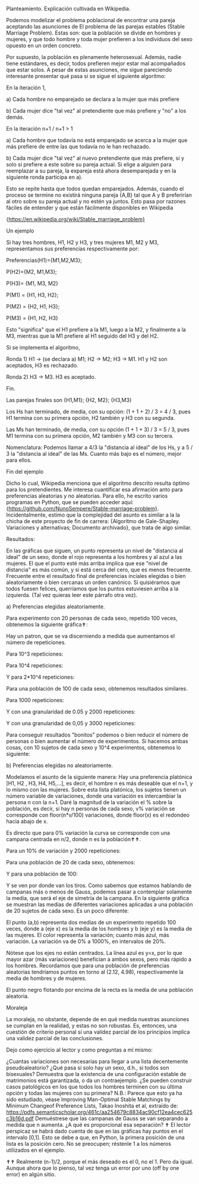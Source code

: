Planteamiento. Explicación cultivada en Wikipedia.



Podemos modelizar el problema poblacional de encontrar una pareja aceptando las asunciones de El problema de las parejas estables (Stable Marriage Problem). Estas son: que la población se divide en hombres y mujeres, y que todo hombre y toda mujer prefieren a los individuos del sexo opuesto en un orden concreto.



Por supuesto, la población es plenamente heterosexual. Además, nadie tiene estándares, es decir, todos prefieren mejor estar mal acompañados que estar solos. A pesar de estas asunciones, me sigue pareciendo interesante presentar qué pasa si se sigue el siguiente algoritmo:



En la iteración 1, 

a) Cada hombre no emparejado se declara a la mujer que más prefiere

b) Cada mujer dice "tal vez" al pretendiente que más prefiere y "no" a los demás.



En la iteración n+1 / n+1 > 1

a) Cada hombre que todavía no está emparejado se acerca a la mujer que más prefiere de entre las que todavía no le han rechazado.

b) Cada mujer dice "tal vez" al nuevo pretendiente que más prefiere, si y solo si prefiere a este sobre su pareja actual. Si elige a alguien para reemplazar a su pareja, la expareja está ahora desemparejada y en la siguiente ronda participa en a).



Esto se repite hasta que todos quedan emparejados. Además, cuando el proceso se termine no existirá ninguna pareja {A,B} tal que A y B preferirían al otro sobre su pareja actual y no estén ya juntos. Esto pasa por razones fáciles de entender y que están fácilmente disponibles en Wikipedia

{https://en.wikipedia.org/wiki/Stable_marriage_problem}



Un ejemplo



Si hay tres hombres, H1, H2 y H3, y tres mujeres M1, M2 y M3, representamos sus preferencias respectivamente por:

Preferencias(H1)={M1,M2,M3};

P(H2)={M2, M1,M3};

P(H3)= {M1, M3, M2} 

P(M1) = {H1, H3, H2};

P(M2) = {H2, H1, H3};

P(M3) = {H1, H2, H3}

Esto "significa" que el H1 prefiere a la M1, luego a la M2, y finalmente a la M3, mientras que la M1 prefiere al H1 seguido del H3 y del H2.



Si se implementa el algoritmo,

Ronda 1) H1 -> (se declara a) M1; H2 -> M2; H3 -> M1. H1 y H2 son aceptados, H3 es rechazado.

Ronda 2) H3 -> M3. H3 es aceptado.

Fin.



Las parejas finales son {H1,M1}; {H2, M2}; {H3,M3}



Los Hs han terminado, de media, con su opción: (1 +  1 + 2) / 3 = 4 / 3, pues H1 termina con su primera opción, H2 también y H3 con su segunda.

Las Ms han terminado, de media, con su opción (1 + 1 + 3) / 3  = 5 / 3, pues M1 termina con su primera opción, M2 también y M3 con su tercera.



Nomenclatura: Podemos llamar a 4/3 la "distancia al ideal" de los Hs, y a 5 / 3 la "distancia al ideal" de las Ms. Cuanto más bajo es el número, mejor para ellos.



Fin del ejemplo



Dicho lo cual, Wikipedia menciona que el algoritmo descrito resulta óptimo para los pretendientes. Me interesa cuantificar esa afirmación anto para preferencias aleatorias y no aleatorias. Para ello, he escrito varios programas en Python, que se pueden acceder aquí: {https://github.com/NunoSempere/Stable-marriage-problem}. Incidentalmente, estimo que la complejidad del asunto es similar a la la chicha de este proyecto de fin de carrera: {Algoritmo de Gale-Shapley. Variaciones y alternativas; Documento archivado}, que trata de algo similar.



Resultados: 



En las gráficas que siguen, un punto representa un nivel de "distancia al ideal" de un sexo, donde el rojo representa a los hombres y al azul a las mujeres. El que el punto esté más arriba implica que ese "nivel de distancia" es más común, y si está cerca del cero, que es menos frecuente. Frecuente entre el resultado final de preferencias inciales elegidas o bien aleatoriamente o bien cercanas un orden canónico. Si quisiéramos que todos fuesen felices, querríamos que los puntos estuviesen arriba a la izquierda. (Tal vez quieras leer este párrafo otra vez).



a) Preferencias elegidas aleatoriamente.



Para experimento con 20 personas de cada sexo, repetido 100 veces, obtenemos la siguiente gráfica✝:





Hay un patron, que se va discerniendo a medida que aumentamos el número de repeticiones.

Para 10^3 repeticiones:



Para 10^4 repeticiones:







Y para 2*10^4 repeticiones:



Para una población de 100 de cada sexo, obtenemos resultados similares.



Para 1000 repeticiones:





Y con una granularidad de 0.05 y 2000 repeticiones:





Y con una granularidad de 0,05 y 3000 repeticiones:







Para conseguir resultados "bonitos" podemos o bien reducir el número de personas o bien aumentar el número de experimentos. Si hacemos ambas cosas, con 10 sujetos de cada sexo y 10^4 experimentos, obtenemos lo siguiente:









b) Preferencias elegidas no aleatoriamente.



Modelamos el asunto de la siguiente manera: Hay una preferencia platónica [H1, H2 , H3, H4, H5,...], es decir, el hombre n es más deseable que el n+1, y lo mismo con las mujeres. Sobre esta lista platónica, los sujetos tienen un número variable de variaciones, donde una variación es intercambiar la persona n con la n+1. Daré la magnitud de la variación el % sobre la población, es decir, si hay n personas de cada sexo, v% variación se corresponde con floor(n*v/100) variaciones, donde floor(x) es el redondeo hacia abajo de x.



Es directo que para 0% variación la curva se corresponde con una campana centrada en n/2, donde n es la población✝✝.



Para un 10% de variación y 2000 repeticiones:

Para una población de 20 de cada sexo, obtenemos:







Y para una población de 100:





Y se ven por donde van los tiros. Como sabemos que estamos hablando de campanas más o menos de Gauss, podemos pasar a contemplar solamente la media, que será el eje de simetría de la campana. En la siguiente gráfica se muestran las medias de diferentes variaciones aplicadas a una población de 20 sujetos de cada sexo. Es un poco diferente:

El punto (a,b) representa dos medias de un experimento repetido 100 veces, donde a (eje x) es la media de los hombres y b (eje y) es la media de las mujeres.
El color representa la variación; cuanto más azul, más variación.  La variación va de 0% a 1000%, en intervalos de 20%. 








Nótese que los ejes no están centrados. La línea azul es y=x, por lo que mayor azar (más variaciones) benefician a ambos sexos, pero más rápido a los hombres. Recordamos que para una población de preferencias aleatorias tendríamos puntos en torno al (2.12, 4.98), respectivamente la media de hombres y de mujeres.







El punto negro flotando por encima de la recta es la media de una población aleatoria.



Moraleja





La moraleja, no obstante, depende de en qué medida nuestras asunciones se cumplan en la realidad, y estas no son robustas. Es, entonces, una cuestión de criterio personal si una validez parcial de los principios implica una validez parcial de las conclusiones.



Dejo como ejercicio al lector y como preguntas a mí mismo:

¿Cuantas variaciones son necesarias para llegar a una lista decentemente pseudoaleatorio?
¿Qué pasa si solo hay un sexo, d.h., si todos son bisexuales? Demuestra que la existencia de una configuración estable de matrimonios está garantizada, o da un contraejemplo.
¿Se pueden construir casos patológicos en los que todos los hombres terminen con su última opción y todas las mujeres con su primera? 
N.B.: Parece que esto ya ha sido estudiado, véase Improving Man-Optimal Stable Matchings by Minimum Changeof Preference Lists, Takao Inoshita et al, extraído de:
https://pdfs.semanticscholar.org/461c/aa254679c8834ac90cf12ea4cec625c3b16d.pdf
Demuéstrese que las campanas de Gauss se van separando a medida que n aumenta. ¿A qué es proporcional esa separación?
✝ El lector perspicaz se habrá dado cuenta de que en las gráficas hay puntos en el intervalo [0,1]. Esto se debe a que, en Python, la primera posición de una lista es la posición cero. No se preocupen; réstenle 1 a los números utilizados en el ejemplo.



✝✝ Realmente (n-1)/2, porque el más deseado es el 0, no el 1. Pero da igual. Aunque ahora que lo pienso, tal vez tenga un error por uno (off by one error) en algún sitio.
